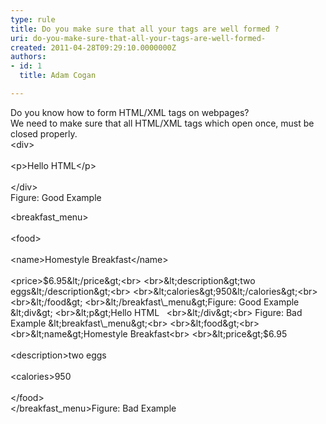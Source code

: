 ```yaml
---
type: rule
title: Do you make sure that all your tags are well formed ?
uri: do-you-make-sure-that-all-your-tags-are-well-formed-
created: 2011-04-28T09:29:10.0000000Z
authors:
- id: 1
  title: Adam Cogan

---
```


 Do you know how to form HTML/XML tags on webpages?
<br>We need to make sure that all HTML/XML tags which open once, must be closed properly.<br> 
&lt;div&gt;   
<br>&lt;p&gt;Hello HTML&lt;/p&gt;   
<br>&lt;/div&gt;<br>
Figure: Good Example

&lt;breakfast\_menu&gt;<br>
<br>&lt;food&gt;<br>
<br>&lt;name&gt;Homestyle Breakfast&lt;/name&gt;<br>
<br>&lt;price&gt;$6.95&lt;/price&gt;<br>
<br>&lt;description&gt;two eggs&lt;/description&gt;<br>
<br>&lt;calories&gt;950&lt;/calories&gt;<br>
<br>&lt;/food&gt;
<br>&lt;/breakfast\_menu&gt;Figure: Good Example
&lt;div&gt;   
<br>&lt;p&gt;Hello HTML  
<br>&lt;/div&gt;<br>
Figure: Bad Example
&lt;breakfast\_menu&gt;<br>
<br>&lt;food&gt;<br>
<br>&lt;name&gt;Homestyle Breakfast<br>
<br>&lt;price&gt;$6.95<br>
<br>&lt;description&gt;two eggs<br>
<br>&lt;calories&gt;950<br>
<br>&lt;/food&gt;
<br>&lt;/breakfast\_menu&gt;Figure: Bad Example


